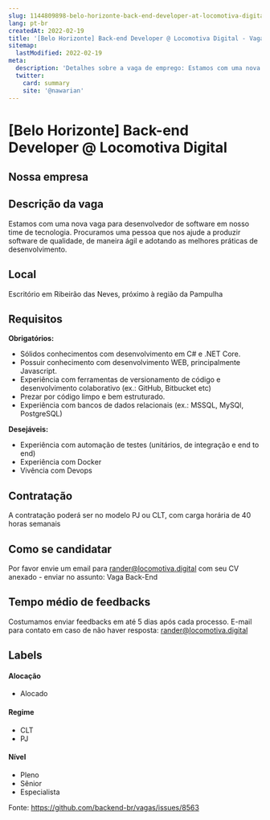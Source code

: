 ```yaml
---
slug: 1144809898-belo-horizonte-back-end-developer-at-locomotiva-digital
lang: pt-br
createdAt: 2022-02-19
title: '[Belo Horizonte] Back-end Developer @ Locomotiva Digital - Vaga de Emprego'
sitemap:
  lastModified: 2022-02-19
meta:
  description: 'Detalhes sobre a vaga de emprego: Estamos com uma nova vaga para desenvolvedor de software em nosso time de tecnologia. Procuramos uma pessoa que nos ajude a produzir software de qualidade, de maneira ágil e adotando as melhores práticas de desenvolvimento.'
  twitter:
    card: summary
    site: '@nawarian'
---
```


# [Belo Horizonte] Back-end Developer @ Locomotiva Digital

<!--
==================================================
Caso a vaga for remoto durante a pandemia informar no texto "Remoto durante o covid"
==================================================
-->
<!-- 
==================================================
POR FAVOR, SÓ POSTE SE A VAGA FOR PARA BACK-END!

Não faça distinção de gênero no título da vaga.

Use: "Back-End Developer" ao invés de 
"Desenvolvedor Back-End" \o/

Exemplo: `[São Paulo] Back-End Developer @ NOME DA EMPRESA`
==================================================
-->
<!--
==================================================
Caso a vaga for remoto durante a pandemia deixar a linha abaixo
==================================================
-->

## Nossa empresa



## Descrição da vaga

Estamos com uma nova vaga para desenvolvedor de software em nosso time de tecnologia. Procuramos uma pessoa que nos ajude a produzir software de qualidade, de maneira ágil e adotando as melhores práticas de desenvolvimento.

## Local

Escritório em Ribeirão das Neves, próximo à região da Pampulha

## Requisitos

**Obrigatórios:**
- Sólidos conhecimentos com desenvolvimento em C# e .NET Core.
- Possuir conhecimento com desenvolvimento WEB, principalmente Javascript.
- Experiência com ferramentas de versionamento de código e desenvolvimento colaborativo (ex.: GitHub, Bitbucket etc)
- Prezar por código limpo e bem estruturado.
- Experiência com bancos de dados relacionais (ex.: MSSQL, MySQl, PostgreSQL)

**Desejáveis:**
- Experiência com automação de testes (unitários, de integração e end to end)
- Experiência com Docker
- Vivência com Devops

## Contratação

A contratação poderá ser no modelo PJ ou CLT, com carga horária de 40 horas semanais

## Como se candidatar

Por favor envie um email para rander@locomotiva.digital com seu CV anexado - enviar no assunto: Vaga Back-End

## Tempo médio de feedbacks

Costumamos enviar feedbacks em até 5 dias após cada processo.
E-mail para contato em caso de não haver resposta: rander@locomotiva.digital

## Labels
<!-- retire os labels que não fazem sentido à vaga -->

#### Alocação
- Alocado

#### Regime
- CLT
- PJ

#### Nível
- Pleno
- Sênior
- Especialista




Fonte: https://github.com/backend-br/vagas/issues/8563